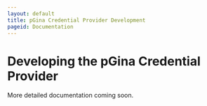 ```yaml
---
layout: default
title: pGina Credential Provider Development
pageid: Documentation
---
```


Developing the pGina Credential Provider
===================

More detailed documentation coming soon.

